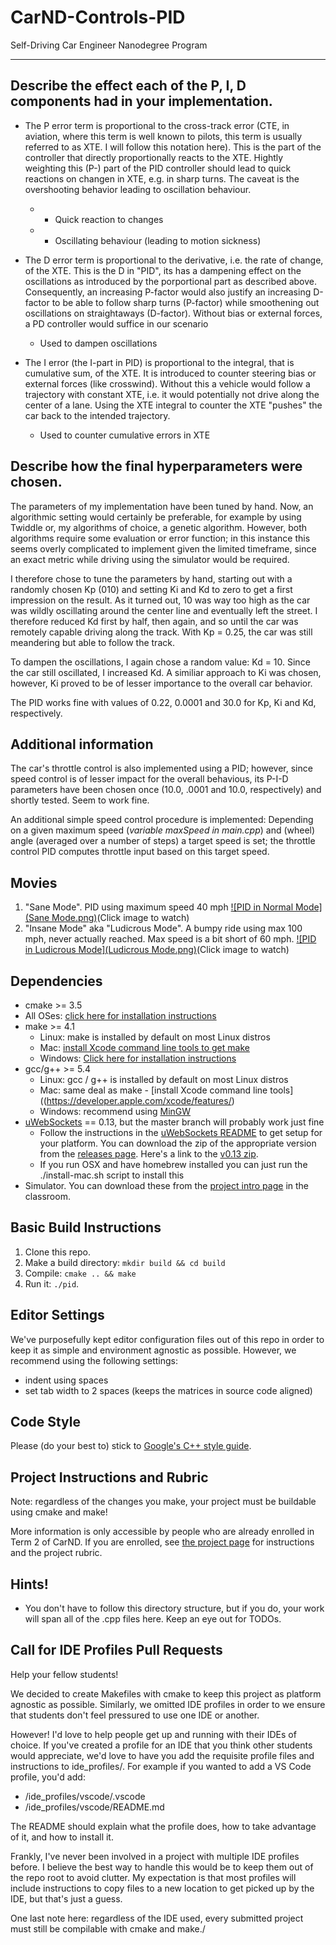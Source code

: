 # CarND-Controls-PID
Self-Driving Car Engineer Nanodegree Program

---

## Describe the effect each of the P, I, D components had in your implementation.
- The P error term is proportional to the cross-track error (CTE, in aviation, where this term is well known to pilots, this term is usually referred to as XTE. I will follow this notation here). This is the part of the controller that directly proportionally reacts to the XTE. Hightly weighting this (P-) part of the PID controller should lead to quick reactions on changen in XTE, e.g. in sharp turns. The caveat is the overshooting behavior leading to oscillation behaviour.
	* + Quick reaction to changes
	* - Oscillating behaviour (leading to motion sickness)   


- The D error term is proportional to the derivative, i.e. the rate of change, of the XTE. 
This is the D in "PID", its has a dampening effect on the oscillations as introduced by the porportional part as described above. Consequently, an increasing P-factor would also justify an increasing D-factor to be able to follow sharp turns (P-factor) while smoothening out oscillations on straightaways (D-factor). Without bias or external forces, a PD controller would suffice in our scenario
	* Used to dampen oscillations

- The I error (the I-part in PID) is proportional to the integral, that is cumulative sum, of the XTE. It is introduced to counter steering bias or external forces (like crosswind). Without this a vehicle would follow a trajectory with constant XTE, i.e. it would potentially not drive along the center of a lane. Using the XTE integral to counter the XTE "pushes" the car back to the intended trajectory.
	* Used to counter cumulative errors in XTE

## Describe how the final hyperparameters were chosen.

The parameters of my implementation have been tuned by hand. Now, an algorithmic setting would certainly be preferable, for example by using Twiddle or, my algorithms of choice, a genetic algorithm.
However, both algorithms require some evaluation or error function; in this instance this seems overly complicated to implement given the limited timeframe, since an exact metric while driving using the simulator would be required. 

I therefore chose to tune the parameters by hand, starting out with a randomly chosen Kp (010) and setting Ki and Kd to zero to get a first impression on the result.
As it turned out, 10 was way too high as the car was wildly oscillating around the center line and eventually left the street. I therefore reduced Kd first by half, then again, and so until the car was remotely capable driving along the track.
With Kp = 0.25, the car was still meandering but able to follow the track.

To dampen the oscillations, I again chose a random value: Kd = 10. Since the car still oscillated, I increased Kd.
A similiar approach to Ki was chosen, however, Ki proved to be of lesser importance to the overall car behavior.

The PID works fine with values of 0.22, 0.0001 and 30.0 for Kp, Ki and Kd, respectively. 

## Additional information

The car's throttle control is also implemented using a PID; however, since speed control is of lesser impact for the overall behavious, its P-I-D parameters have been chosen once (10.0, .0001 and 10.0, respectively) and shortly tested. Seem to work fine.

An additional simple speed control procedure is implemented:
Depending on a given maximum speed (_variable maxSpeed in main.cpp_) and (wheel) angle (averaged over a number of steps) a target speed is set; the throttle control PID computes throttle input based on this target speed.

## Movies

1. "Sane Mode". PID using maximum speed 40 mph
[![PID in Normal Mode](Sane Mode.png)](https://youtu.be/vZV2GWJ3dXQ "Click to Watch!")(Click image to watch)
2. "Insane Mode" aka "Ludicrous Mode". A bumpy ride using max 100 mph, never actually reached. Max speed is a bit short of 60 mph.
[![PID in Ludicrous Mode](Ludicrous Mode.png)](https://youtu.be/vEZWF_GlMxk "Click to Watch!")(Click image to watch)

## Dependencies

* cmake >= 3.5
 * All OSes: [click here for installation instructions](https://cmake.org/install/)
* make >= 4.1
  * Linux: make is installed by default on most Linux distros
  * Mac: [install Xcode command line tools to get make](https://developer.apple.com/xcode/features/)
  * Windows: [Click here for installation instructions](http://gnuwin32.sourceforge.net/packages/make.htm)
* gcc/g++ >= 5.4
  * Linux: gcc / g++ is installed by default on most Linux distros
  * Mac: same deal as make - [install Xcode command line tools]((https://developer.apple.com/xcode/features/)
  * Windows: recommend using [MinGW](http://www.mingw.org/)
* [uWebSockets](https://github.com/uWebSockets/uWebSockets) == 0.13, but the master branch will probably work just fine
  * Follow the instructions in the [uWebSockets README](https://github.com/uWebSockets/uWebSockets/blob/master/README.md) to get setup for your platform. You can download the zip of the appropriate version from the [releases page](https://github.com/uWebSockets/uWebSockets/releases). Here's a link to the [v0.13 zip](https://github.com/uWebSockets/uWebSockets/archive/v0.13.0.zip).
  * If you run OSX and have homebrew installed you can just run the ./install-mac.sh script to install this
* Simulator. You can download these from the [project intro page](https://github.com/udacity/CarND-PID-Control-Project/releases) in the classroom.

## Basic Build Instructions

1. Clone this repo.
2. Make a build directory: `mkdir build && cd build`
3. Compile: `cmake .. && make`
4. Run it: `./pid`. 

## Editor Settings

We've purposefully kept editor configuration files out of this repo in order to
keep it as simple and environment agnostic as possible. However, we recommend
using the following settings:

* indent using spaces
* set tab width to 2 spaces (keeps the matrices in source code aligned)

## Code Style

Please (do your best to) stick to [Google's C++ style guide](https://google.github.io/styleguide/cppguide.html).

## Project Instructions and Rubric

Note: regardless of the changes you make, your project must be buildable using
cmake and make!

More information is only accessible by people who are already enrolled in Term 2
of CarND. If you are enrolled, see [the project page](https://classroom.udacity.com/nanodegrees/nd013/parts/40f38239-66b6-46ec-ae68-03afd8a601c8/modules/f1820894-8322-4bb3-81aa-b26b3c6dcbaf/lessons/e8235395-22dd-4b87-88e0-d108c5e5bbf4/concepts/6a4d8d42-6a04-4aa6-b284-1697c0fd6562)
for instructions and the project rubric.

## Hints!

* You don't have to follow this directory structure, but if you do, your work
  will span all of the .cpp files here. Keep an eye out for TODOs.

## Call for IDE Profiles Pull Requests

Help your fellow students!

We decided to create Makefiles with cmake to keep this project as platform
agnostic as possible. Similarly, we omitted IDE profiles in order to we ensure
that students don't feel pressured to use one IDE or another.

However! I'd love to help people get up and running with their IDEs of choice.
If you've created a profile for an IDE that you think other students would
appreciate, we'd love to have you add the requisite profile files and
instructions to ide_profiles/. For example if you wanted to add a VS Code
profile, you'd add:

* /ide_profiles/vscode/.vscode
* /ide_profiles/vscode/README.md

The README should explain what the profile does, how to take advantage of it,
and how to install it.

Frankly, I've never been involved in a project with multiple IDE profiles
before. I believe the best way to handle this would be to keep them out of the
repo root to avoid clutter. My expectation is that most profiles will include
instructions to copy files to a new location to get picked up by the IDE, but
that's just a guess.

One last note here: regardless of the IDE used, every submitted project must
still be compilable with cmake and make./
